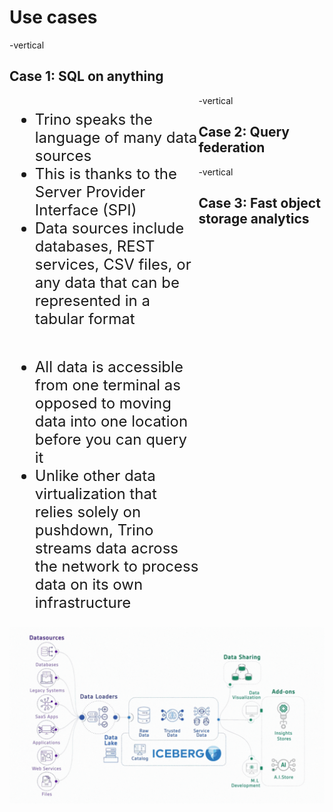 # Use cases

-vertical

## Case 1: SQL on anything

<div style="float: left; width: 60%; text-align: left; font-size:24px;">
  <ul>
    <li>Trino speaks the language of many data sources</li>
    <li>This is thanks to the Server Provider Interface (SPI)</li>
    <li>Data sources include databases, REST services, CSV files, or any data that can be represented in a tabular format</li>
  </ul>
</div>


<div style="float: left; width: 40%; ">
  <lottie-player src="../../assets/animations/sql-on-anything.json" background="transparent"  speed="1"  style="width: 25vw; display: block; margin-left: auto; margin-right: auto;" loop controls autoplay></lottie-player>
</div>

-vertical

## Case 2: Query federation

<div style="float: left; width: 60%; text-align: left; font-size:24px;">
  <ul>
    <li>All data is accessible from one terminal as opposed to moving data into one location before you can query it</li>
    <li>Unlike other data virtualization that relies solely on pushdown, Trino streams data across the network to process data on its own infrastructure</li>
  </ul>
</div>



<lottie-player src="../../assets/animations/distributed-federated.json" background="transparent"  speed="1"  style="width: 20vw; display: block; margin-left: auto; margin-right: auto;" loop controls autoplay></lottie-player>

<!-- .element style="float: left; width: 40%;" -->

-vertical

## Case 3: Fast object storage analytics

![](./images/datalake.gif) <!-- .element width="80%" -->

